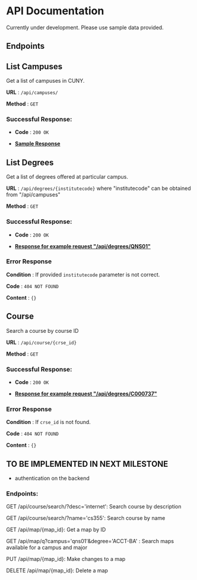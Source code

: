 # API Documentation

Currently under development. Please use sample data provided.

## Endpoints

## List Campuses
Get a list of campuses in CUNY.

**URL** : `/api/campuses/`

**Method** : `GET`

### Successful Response: 

* **Code** : `200 OK`
  
* **[Sample Response](response/campuses.json)**

## List Degrees
Get a list of degrees offered at particular campus.

**URL** : `/api/degrees/{institutecode}`
where "institutecode" can be obtained from "/api/campuses"

**Method** : `GET`

### Successful Response: 

* **Code** : `200 OK`

* **[Response for example request "/api/degrees/QNS01"](response/degrees.json)**

### Error Response

**Condition** : If provided `institutecode` parameter is not correct.

**Code** : `404 NOT FOUND`

**Content** : `{}`

## Course

Search a course by course ID

**URL** : `/api/course/{crse_id}`

**Method** : `GET`

### Successful Response: 

* **Code** : `200 OK`

* **[Response for example request "/api/degrees/C000737"](response/get_course_by_id.json)**

### Error Response

**Condition** : If `crse_id` is not found.

**Code** : `404 NOT FOUND`

**Content** : `{}`


## TO BE IMPLEMENTED IN NEXT MILESTONE

- authentication on the backend

### Endpoints:
GET /api/course/search/?desc='internet':  Search course by description

GET /api/course/search/?name='cs355':     Search course by name

GET /api/map/{map_id}:  Get a map by ID

GET /api/map/q?campus='qns01'&degree='ACCT-BA' : Search maps available for a campus and major

PUT /api/map/{map_id}:  Make changes to a map

DELETE /api/map/{map_id}:  Delete a map
